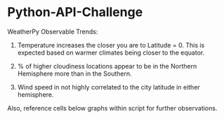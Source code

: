 # Python-API-Challenge

WeatherPy Observable Trends:

1. Temperature increases the closer you are to Latitude = 0. This is expected based on warmer climates being closer to the equator. 

2. % of higher cloudiness locations appear to be in the Northern Hemisphere more than in the Southern.

3. Wind speed in not highly correlated to the city latitude in either hemisphere.

Also, reference cells below graphs within script for further observations. 